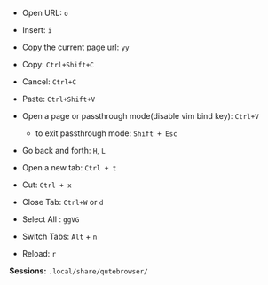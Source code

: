 * Open URL: `o`
* Insert: `i`
* Copy the current page url: `yy`

* Copy: `Ctrl+Shift+C`
* Cancel: `Ctrl+C`
* Paste: `Ctrl+Shift+V`
* Open a page or passthrough mode(disable vim bind key): `Ctrl+V`
    * to exit passthrough mode: `Shift + Esc`

* Go back and forth: `H`, `L`
* Open a new tab: `Ctrl + t`
* Cut: `Ctrl + x`
* Close Tab: `Ctrl+W` or `d`
* Select All : `ggVG`

* Switch Tabs: `Alt` + `n`
* Reload: `r`

**Sessions:**
`.local/share/qutebrowser/`
